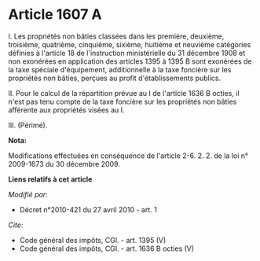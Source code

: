 # Article 1607 A

I. Les propriétés non bâties classées dans les première, deuxième, troisième, quatrième, cinquième, sixième, huitième et
neuvième catégories définies à l'article 18 de l'instruction ministérielle du 31 décembre 1908 et non exonérées en
application des articles 1395 à 1395 B sont exonérées de la taxe spéciale d'équipement, additionnelle à la taxe foncière sur
les propriétés non bâties, perçues au profit d'établissements publics. 

II. Pour le calcul de la répartition prévue au I de l'article 1636 B octies, il n'est pas tenu compte de la taxe foncière sur
les propriétés non bâties afférente aux propriétés visées au I. 

III. (Périmé).

**Nota:**

Modifications effectuées en conséquence de l'article 2-6. 2. 2. de la loi n° 2009-1673 du 30 décembre 2009.

**Liens relatifs à cet article**

_Modifié par_:

  - Décret n°2010-421  du 27 avril 2010 - art. 1

_Cite_:

  - Code général des impôts, CGI. - art. 1395 (V)
  - Code général des impôts, CGI. - art. 1636 B octies (V)
